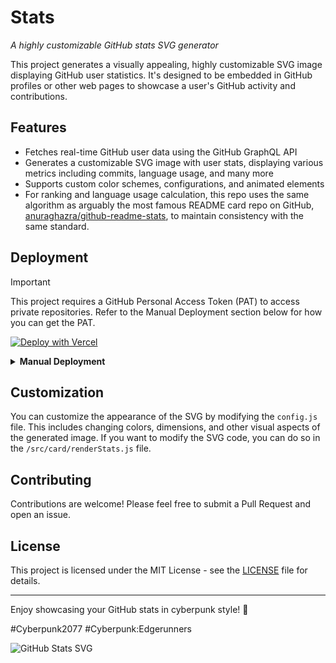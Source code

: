 # <i class="fa-brands fa-github fa-spin"></i>Stats<i class="fa-solid fa-chart-line fa-fade"></i>

*A highly customizable GitHub stats SVG generator*

This project generates a visually appealing, highly customizable SVG image displaying GitHub user statistics. It's designed to be embedded in GitHub profiles or other web pages to showcase a user's GitHub activity and contributions.

## Features

- Fetches real-time GitHub user data using the GitHub GraphQL API
- Generates a customizable SVG image with user stats, displaying various metrics including commits, language usage, and many more
- Supports custom color schemes, configurations, and animated elements
- For ranking and language usage calculation, this repo uses the same algorithm as arguably the most famous README card repo on GitHub, [anuraghazra/github-readme-stats](https://github.com/anuraghazra/github-readme-stats), to maintain consistency with the same standard.

## Deployment

> [!IMPORTANT]
> This project requires a GitHub Personal Access Token (PAT) to access private repositories. Refer to the Manual Deployment section below for how you can get the PAT.

[![Deploy with Vercel](https://vercel.com/button)](https://vercel.com/new/clone?repository-url=https%3A%2F%2Fgithub.com%2Fgh0stintheshe11%2Fstats-svg&env=GITHUB_TOKEN&envDescription=GitHub%20Personal%20Access%20Token%20required%20for%20the%20API&envLink=https%3A%2F%2Fgithub.com%2Fsettings%2Ftokens%2Fnew%3Fscopes%3Drepo%252Cuser&project-name=stats-svg&repository-name=stats-svg)

<details>
 <summary><b>Manual Deployment</b></summary>

#### 1. Fork and Prepare the Repository
1. Fork this repository to your GitHub account
2. [Create a Personal Access Token (PAT)](https://github.com/settings/tokens/new)
   - Set the token name (e.g., "stats-svg")
   - Select scopes: `repo` and `user`
   - Copy the generated token (you won't see it again so save it!)

#### 2. Deploy to Vercel
1. Visit [Vercel](https://vercel.com/)
2. Sign up/Log in with your GitHub account
3. From your Vercel dashboard:
   - Click `Add New...` → `Project`
   - Select the forked repository
   - Click `Import`

#### 3. Configure Environment Variables
1. In the project configuration screen:
   - Expand the `Environment Variables` section
   - Add a new variable:
     - Name: `GITHUB_TOKEN`
     - Value: Your GitHub PAT from step 1
2. Click `Deploy`

#### 4. Using Your Instance
- Once deployed, Vercel will provide you with a domain (e.g., `your-project.vercel.app`)
- You can use your instance by replacing the domain in the API URL:
  ```
  https://your-project.vercel.app/api/github-status?username=YOUR_GITHUB_USERNAME
  ```

#### Troubleshooting
- For issues, check Vercel's deployment logs or open an issue in this repository

</details>

## Customization

You can customize the appearance of the SVG by modifying the `config.js` file. This includes changing colors, dimensions, and other visual aspects of the generated image. If you want to modify the SVG code, you can do so in the `/src/card/renderStats.js` file.

## Contributing

Contributions are welcome! Please feel free to submit a Pull Request and open an issue.

## License

This project is licensed under the MIT License - see the [LICENSE](LICENSE) file for details.

---

Enjoy showcasing your GitHub stats in cyberpunk style! 🚀

#Cyberpunk2077 #Cyberpunk:Edgerunners

![GitHub Stats SVG](https://stats-svg.vercel.app/api/github-status?username=gh0stintheshe11)
